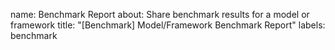 name: Benchmark Report
about: Share benchmark results for a model or framework
title: "[Benchmark] Model/Framework Benchmark Report"
labels: benchmark
